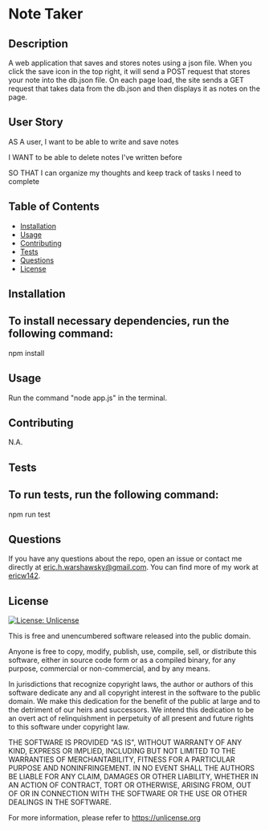 # Note Taker

## Description

A web application that saves and stores notes using a json file. When you click the save icon in the top right, it will send a POST request that stores your note into the db.json file. On each page load, the site sends a GET request that takes data from the db.json and then displays it as notes on the page. 

## User Story

AS A user, I want to be able to write and save notes

I WANT to be able to delete notes I've written before

SO THAT I can organize my thoughts and keep track of tasks I need to complete


## Table of Contents 
* [Installation](#installation)
* [Usage](#usage)
* [Contributing](#contributing)
* [Tests](#tests)
* [Questions](#questions)
* [License](#license)

## Installation

To install necessary dependencies, run the following command:
---
npm install

## Usage

Run the command "node app.js" in the terminal.

## Contributing

N.A.

## Tests
To run tests, run the following command:
---
npm run test


## Questions

If you have any questions about the repo, open an issue or contact me directly at eric.h.warshawsky@gmail.com. 
You can find more of my work at [ericw142](https://github.com/ericw142/).

## License

[![License: Unlicense](https://img.shields.io/badge/license-Unlicense-blue.svg)](http://unlicense.org/)

This is free and unencumbered software released into the public domain.

Anyone is free to copy, modify, publish, use, compile, sell, or distribute this software, either in source code form or as a compiled binary, for any purpose, commercial or non-commercial, and by any means.

In jurisdictions that recognize copyright laws, the author or authors of this software dedicate any and all copyright interest in the software to the public domain. We make this dedication for the benefit of the public at large and to the detriment of our heirs and successors. We intend this dedication to be an overt act of relinquishment in perpetuity of all present and future rights to this software under copyright law.

THE SOFTWARE IS PROVIDED "AS IS", WITHOUT WARRANTY OF ANY KIND, EXPRESS OR IMPLIED, INCLUDING BUT NOT LIMITED TO THE WARRANTIES OF MERCHANTABILITY, FITNESS FOR A PARTICULAR PURPOSE AND NONINFRINGEMENT. IN NO EVENT SHALL THE AUTHORS BE LIABLE FOR ANY CLAIM, DAMAGES OR OTHER LIABILITY, WHETHER IN AN ACTION OF CONTRACT, TORT OR OTHERWISE, ARISING FROM, OUT OF OR IN CONNECTION WITH THE SOFTWARE OR THE USE OR OTHER DEALINGS IN THE SOFTWARE.

For more information, please refer to https://unlicense.org
